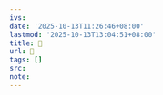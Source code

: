 ```yaml
---
ivs:
date: '2025-10-13T11:26:46+08:00'
lastmod: '2025-10-13T13:04:51+08:00'
title: 󰓌
url: 󰓌
tags: []
src:
note:
---
```

